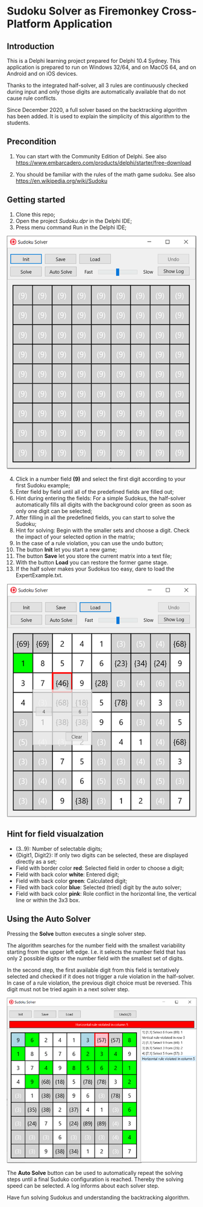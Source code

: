 # Sudoku Solver as Firemonkey Cross-Platform Application


## Introduction 

This is a Delphi learning project prepared for Delphi 10.4 Sydney. This application is prepared to run on Windows 32/64, and on MacOS 64, and on Android and on iOS devices. 

Thanks to the integrated half-solver, all 3 rules are continuously checked during input and only those digits are automatically available that do not cause rule conflicts.

Since December 2020, a full solver based on the backtracking algorithm has been added. It is used to explain the simplicity of this algorithm to the students.

## Precondition

1. You can start with the Community Edition of Delphi. 
See also https://www.embarcadero.com/products/delphi/starter/free-download 

2. You should be familiar with the rules of the math game sudoku.
See also https://en.wikipedia.org/wiki/Sudoku

## Getting started
1. Clone this repo;
2. Open the project _Sudoku.dpr_ in the Delphi IDE;
3. Press menu command Run in the Delphi IDE;

![Start Form on Max](/InitialForm.png)

4. Click in a number field __(9)__ and select the first digit according to your first Sudoku example;
5. Enter field by field until all of the predefined fields are filled out;
6. Hint during entering the fields: For a simple Sudokus, the half-solver automatically fills all digits with the background color green as soon as only one digit can be selected;
7. After filling in all the predefined fields, you can start to solve the Sudoku;
8. Hint for solving: Begin with the smaller sets and choose a digit. Check the impact of your selected option in the matrix;
9. In the case of a rule violation, you can use the undo button;
10. The button __Init__ let you start a new game;
11. The button __Save__ let you store the current matrix into a text file;
12. With the button __Load__ you can restore the former game stage.
13. If the half solver makes your Sudokus too easy, dare to load the ExpertExample.txt.

![Sudoku Example](/Example.png)


## Hint for field visualzation
* (3..9): Number of selectable digits;
* {Digit1, Digit2}: If only two digits can be selected, these are displayed directly as a set;
* Field with border color __red__: Selected field in order to choose a digit;
* Field with back color __white__: Entered digit;
* Field with back color __green__: Calculated digit;
* Filed with back color __blue__: Selected (tried) digit by the auto solver;
* Field with back color __pink__: Role conflict in the horizontal line, the vertical line or within the 3x3 box.

## Using the Auto Solver

Pressing the __Solve__ button executes a single solver step. 

The algorithm searches for the number field with the smallest variability starting from the upper left edge. I.e. it selects the number field that has only 2 possible digits or the number field with the smallest set of digits. 

In the second step, the first available digit from this field is tentatively selected and checked if it does not trigger a rule violation in the half-solver. In case of a rule violation, the previous digit choice must be reversed. This digit must not be tried again in a next solver step.

![Sudoku Example while auto solving](/AutoSolver.png)

The __Auto Solve__ button can be used to automatically repeat the solving steps until a final Suduko configuration is reached. Thereby the solving speed can be selected. A log informs about each solver step.

Have fun solving Sudokus and understanding the backtracking algorithm.
